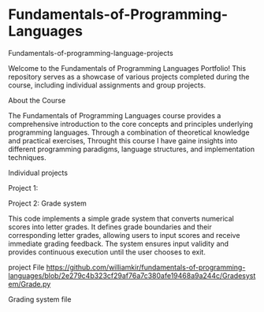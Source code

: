 # Fundamentals-of-Programming-Languages
Fundamentals-of-programming-language-projects

Welcome to the Fundamentals of Programming Languages Portfolio! This repository serves as a showcase of various projects completed during the course, including individual assignments and group projects.

About the Course

The Fundamentals of Programming Languages course provides a comprehensive introduction to the core concepts and principles underlying programming languages. Through a combination of theoretical knowledge and practical exercises, Throught this course I have gaine insights into different programming paradigms, language structures, and implementation techniques.

Individual projects

Project 1: 



Project 2: Grade system

This code implements a simple grade system that converts numerical scores into letter grades. It defines grade boundaries and their corresponding letter grades, allowing users to input scores and receive immediate grading feedback. The system ensures input validity and provides continuous execution until the user chooses to exit.

project File https://github.com/williamkir/fundamentals-of-programming-languages/blob/2e279c4b323cf29af76a7c380afe19468a9a244c/Gradesystem/Grade.py

Grading system file
